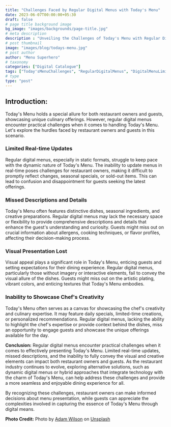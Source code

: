 ```yaml
---
title: "Challenges Faced by Regular Digital Menus with Today's Menu"
date: 2023-06-07T00:00:00+05:30
draft: false
# page title background image
bg_image: "images/backgrounds/page-title.jpg"
# meta description
description : "Unveiling the Challenges of Today's Menu with Regular Digital Menus, and how Eclatian's Digital Catalogue Solution revolutionizes the experience with real-time updates, captivating visuals, and chef's creativity."
# post thumbnail
image: "images/blog/todays-menu.jpg"
# post author
author: "Menu Superhero"
# taxonomy
categories: ["Digital Catalogue"]
tags: ["Today'sMenuChallenges", "RegularDigitalMenus", "DigitalMenuLimitations", "EclatiansDigitalMenuSolution", "RealTimeUpdates", "CaptivatingVisuals", "ChefsCreativity", "EnhancedDiningExperience"]
# type
type: "post"
---
```



## Introduction:
Today's Menu holds a special allure for both restaurant owners and guests, showcasing unique culinary offerings. However, regular digital menus encounter practical challenges when it comes to handling Today's Menu. Let's explore the hurdles faced by restaurant owners and guests in this scenario.

### Limited Real-time Updates
Regular digital menus, especially in static formats, struggle to keep pace with the dynamic nature of Today's Menu. The inability to update menus in real-time poses challenges for restaurant owners, making it difficult to promptly reflect changes, seasonal specials, or sold-out items. This can lead to confusion and disappointment for guests seeking the latest offerings.

### Missed Descriptions and Details
Today's Menu often features distinctive dishes, seasonal ingredients, and creative preparations. Regular digital menus may lack the necessary space or flexibility to provide comprehensive descriptions and details that enhance the guest's understanding and curiosity. Guests might miss out on crucial information about allergens, cooking techniques, or flavor profiles, affecting their decision-making process.

### Visual Presentation Lost
Visual appeal plays a significant role in Today's Menu, enticing guests and setting expectations for their dining experience. Regular digital menus, particularly those without imagery or interactive elements, fail to convey the visual allure of the dishes. Guests might miss out on the artistic plating, vibrant colors, and enticing textures that Today's Menu embodies.

### Inability to Showcase Chef's Creativity
Today's Menu often serves as a canvas for showcasing the chef's creativity and culinary expertise. It may feature daily specials, limited-time creations, or personalized recommendations. Regular digital menus, lacking the ability to highlight the chef's expertise or provide context behind the dishes, miss an opportunity to engage guests and showcase the unique offerings available for the day.

**Conclusion:**
Regular digital menus encounter practical challenges when it comes to effectively presenting Today's Menu. Limited real-time updates, missed descriptions, and the inability to fully convey the visual and creative elements can impact both restaurant owners and guests. As the restaurant industry continues to evolve, exploring alternative solutions, such as dynamic digital menus or hybrid approaches that integrate technology with the charm of Today's Menu, can help address these challenges and provide a more seamless and enjoyable dining experience for all.

By recognizing these challenges, restaurant owners can make informed decisions about menu presentation, while guests can appreciate the complexities involved in capturing the essence of Today's Menu through digital means.

**Photo Credit:**
Photo by [Adam Wilson](https://unsplash.com/@fourcolourblack) on [Unsplash](https://unsplash.com/photos/7Od26RsZ2Rk)